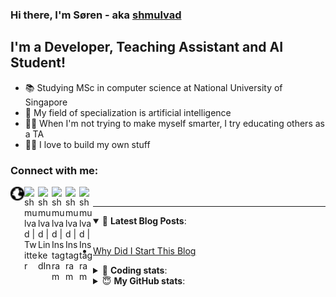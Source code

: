 ### Hi there, I'm Søren - aka [shmulvad][website]

## I'm a Developer, Teaching Assistant and AI Student!
- 📚 Studying MSc in computer science at National University of Singapore
- 🧠 My field of specialization is artificial intelligence
- 👨‍🏫 When I'm not trying to make myself smarter, I try educating others as a TA
- 👨‍💻 I love to build my own stuff

### Connect with me:

[<img align="left" alt="shmulvad.com" width="22px" src="https://raw.githubusercontent.com/iconic/open-iconic/master/svg/globe.svg" />][website]

[<img align="left" alt="shmulvad | Twitter" width="22px" src="https://cdn.jsdelivr.net/npm/simple-icons@v3/icons/twitter.svg" />][twitter]

[<img align="left" alt="shmulvad | LinkedIn" width="22px" src="https://cdn.jsdelivr.net/npm/simple-icons@v3/icons/linkedin.svg" />][linkedin]

[<img align="left" alt="shmulvad | Instagram" width="22px" src="https://cdn.jsdelivr.net/npm/simple-icons@v3/icons/instagram.svg" />][instagram]

[<img align="left" alt="shmulvad | Instagram" width="22px" src="https://cdn.jsdelivr.net/npm/simple-icons@v3/icons/stackoverflow.svg" />][stackOverflow]

[<img align="left" alt="shmulvad | Instagram" width="22px" src="https://cdn.jsdelivr.net/npm/simple-icons@v3/icons/gmail.svg" />][mail]

<br />

---

<details open>
 <summary>📕 <b>Latest Blog Posts</b>: </summary>

<br>

<!-- BLOG-POST-LIST:START -->
- [Why Did I Start This Blog](https://shmulvad.com/blog/why-did-start-this-blog)
<!-- BLOG-POST-LIST:END -->

</details>

<!-- --- -->

<details>
 <summary>🤖 <b>Coding stats</b>: </summary>

<br>

<!--START_SECTION:waka-->
**I'm a Night 🦉** 

```text
🌞 Morning    80 commits     ████░░░░░░░░░░░░░░░░░░░░░   16.7% 
🌆 Daytime    140 commits    ███████░░░░░░░░░░░░░░░░░░   29.23% 
🌃 Evening    123 commits    ██████░░░░░░░░░░░░░░░░░░░   25.68% 
🌙 Night      136 commits    ███████░░░░░░░░░░░░░░░░░░   28.39%

```


📊 **This Week I Spent My Time On** 

```text
💬 Programming Languages: 
TeX                      8 hrs 2 mins        █████████████████░░░░░░░░   68.54% 
Other                    2 hrs 15 mins       ████░░░░░░░░░░░░░░░░░░░░░   19.28% 
Python                   1 hr 12 mins        ██░░░░░░░░░░░░░░░░░░░░░░░   10.36% 
Text                     8 mins              ░░░░░░░░░░░░░░░░░░░░░░░░░   1.17% 
XML                      2 mins              ░░░░░░░░░░░░░░░░░░░░░░░░░   0.3%

🔥 Editors: 
VS Code                  8 hrs 48 mins       ██████████████████░░░░░░░   75.03% 
Zsh                      2 hrs 15 mins       ████░░░░░░░░░░░░░░░░░░░░░   19.27% 
Sublime Text             40 mins             █░░░░░░░░░░░░░░░░░░░░░░░░   5.7%

🐱‍💻 Projects: 
Notes                    7 hrs 36 mins       ████████████████░░░░░░░░░   64.8% 
Project                  1 hr 39 mins        ███░░░░░░░░░░░░░░░░░░░░░░   14.18% 
CS5242                   1 hr 5 mins         ██░░░░░░░░░░░░░░░░░░░░░░░   9.36% 
ai-planning              35 mins             █░░░░░░░░░░░░░░░░░░░░░░░░   5.01% 
big-data-systems         18 mins             ░░░░░░░░░░░░░░░░░░░░░░░░░   2.66%

```


<!--END_SECTION:waka-->

</details>

<!-- --- -->

<details>
 <summary>😇 <b>My GitHub stats</b>: </summary>

<br>

<img align="left" alt="shmulvad's Github Stats" src="https://github-readme-stats.vercel.app/api?username=shmulvad&show_icons=true&hide_border=true" />

</details>



[website]: https://shmulvad.com
[twitter]: https://twitter.com/shmulvad
[linkedin]: https://linkedin.com/in/shmulvad
[instagram]: https://instagram.com/shmulvad
[stackOverflow]: https://stackoverflow.com/users/9248793/shmulvad
[mail]: mailto:shmulvad@gmail.com
